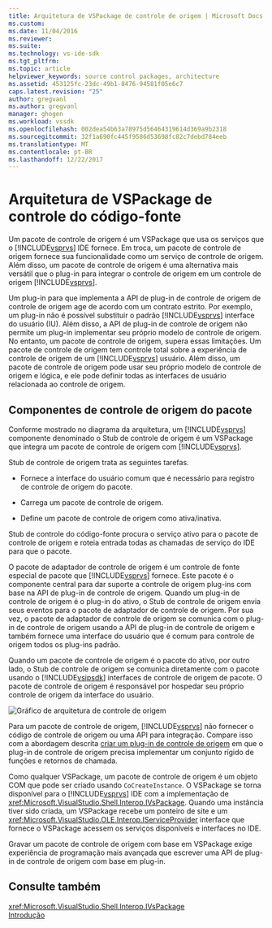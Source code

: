 ```yaml
---
title: Arquitetura de VSPackage de controle de origem | Microsoft Docs
ms.custom: 
ms.date: 11/04/2016
ms.reviewer: 
ms.suite: 
ms.technology: vs-ide-sdk
ms.tgt_pltfrm: 
ms.topic: article
helpviewer_keywords: source control packages, architecture
ms.assetid: 453125fc-23dc-49b1-8476-94581f05e6c7
caps.latest.revision: "25"
author: gregvanl
ms.author: gregvanl
manager: ghogen
ms.workload: vssdk
ms.openlocfilehash: 002dea54b63a78975d56464319614d369a9b2318
ms.sourcegitcommit: 32f1a690fc445f9586d53698fc82c7debd784eeb
ms.translationtype: MT
ms.contentlocale: pt-BR
ms.lasthandoff: 12/22/2017
---
```

# <a name="source-control-vspackage-architecture"></a>Arquitetura de VSPackage de controle do código-fonte
Um pacote de controle de origem é um VSPackage que usa os serviços que o [!INCLUDE[vsprvs](../../code-quality/includes/vsprvs_md.md)] IDE fornece. Em troca, um pacote de controle de origem fornece sua funcionalidade como um serviço de controle de origem. Além disso, um pacote de controle de origem é uma alternativa mais versátil que o plug-in para integrar o controle de origem em um controle de origem [!INCLUDE[vsprvs](../../code-quality/includes/vsprvs_md.md)].  
  
 Um plug-in para que implementa a API de plug-in de controle de origem de controle de origem age de acordo com um contrato estrito. Por exemplo, um plug-in não é possível substituir o padrão [!INCLUDE[vsprvs](../../code-quality/includes/vsprvs_md.md)] interface do usuário (IU). Além disso, a API de plug-in de controle de origem não permite um plug-in implementar seu próprio modelo de controle de origem. No entanto, um pacote de controle de origem, supera essas limitações. Um pacote de controle de origem tem controle total sobre a experiência de controle de origem de um [!INCLUDE[vsprvs](../../code-quality/includes/vsprvs_md.md)] usuário. Além disso, um pacote de controle de origem pode usar seu próprio modelo de controle de origem e lógica, e ele pode definir todas as interfaces de usuário relacionada ao controle de origem.  
  
## <a name="source-control-package-components"></a>Componentes de controle de origem do pacote  
 Conforme mostrado no diagrama da arquitetura, um [!INCLUDE[vsprvs](../../code-quality/includes/vsprvs_md.md)] componente denominado o Stub de controle de origem é um VSPackage que integra um pacote de controle de origem com [!INCLUDE[vsprvs](../../code-quality/includes/vsprvs_md.md)].  
  
 Stub de controle de origem trata as seguintes tarefas.  
  
-   Fornece a interface do usuário comum que é necessário para registro de controle de origem do pacote.  
  
-   Carrega um pacote de controle de origem.  
  
-   Define um pacote de controle de origem como ativa/inativa.  
  
 Stub de controle do código-fonte procura o serviço ativo para o pacote de controle de origem e roteia entrada todas as chamadas de serviço do IDE para que o pacote.  
  
 O pacote de adaptador de controle de origem é um controle de fonte especial de pacote que [!INCLUDE[vsprvs](../../code-quality/includes/vsprvs_md.md)] fornece. Este pacote é o componente central para dar suporte a controle de origem plug-ins com base na API de plug-in de controle de origem. Quando um plug-in de controle de origem é o plug-in do ativo, o Stub de controle de origem envia seus eventos para o pacote de adaptador de controle de origem. Por sua vez, o pacote de adaptador de controle de origem se comunica com o plug-in de controle de origem usando a API de plug-in de controle de origem e também fornece uma interface do usuário que é comum para controle de origem todos os plug-ins padrão.  
  
 Quando um pacote de controle de origem é o pacote do ativo, por outro lado, o Stub de controle de origem se comunica diretamente com o pacote usando o [!INCLUDE[vsipsdk](../../extensibility/includes/vsipsdk_md.md)] interfaces de controle de origem de pacote. O pacote de controle de origem é responsável por hospedar seu próprio controle de origem da interface do usuário.  
  
 ![Gráfico de arquitetura de controle de origem](../../extensibility/internals/media/vsipsccarch.gif "VSIPSCCArch")  
  
 Para um pacote de controle de origem, [!INCLUDE[vsprvs](../../code-quality/includes/vsprvs_md.md)] não fornecer o código de controle de origem ou uma API para integração. Compare isso com a abordagem descrita [criar um plug-in de controle de origem](../../extensibility/internals/creating-a-source-control-plug-in.md) em que o plug-in de controle de origem precisa implementar um conjunto rígido de funções e retornos de chamada.  
  
 Como qualquer VSPackage, um pacote de controle de origem é um objeto COM que pode ser criado usando `CoCreateInstance`. O VSPackage se torna disponível para o [!INCLUDE[vsprvs](../../code-quality/includes/vsprvs_md.md)] IDE com a implementação de <xref:Microsoft.VisualStudio.Shell.Interop.IVsPackage>. Quando uma instância tiver sido criada, um VSPackage recebe um ponteiro de site e um <xref:Microsoft.VisualStudio.OLE.Interop.IServiceProvider> interface que fornece o VSPackage acessem os serviços disponíveis e interfaces no IDE.  
  
 Gravar um pacote de controle de origem com base em VSPackage exige experiência de programação mais avançada que escrever uma API de plug-in de controle de origem com base em plug-in.  
  
## <a name="see-also"></a>Consulte também  
 <xref:Microsoft.VisualStudio.Shell.Interop.IVsPackage>   
 [Introdução](../../extensibility/internals/getting-started-with-source-control-vspackages.md)